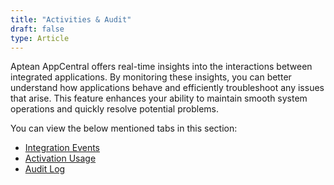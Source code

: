 ```yaml
---
title: "Activities & Audit"
draft: false
type: Article
---
```


Aptean AppCentral offers real-time insights into the interactions between integrated applications. By monitoring these insights, you can better understand how applications behave and efficiently troubleshoot any issues that arise. This feature enhances your ability to maintain smooth system operations and quickly resolve potential problems.

You can view the below mentioned tabs in this section:
-   [Integration Events](integration-events.md)
-   [Activation Usage](activation-usage.md)
-   [Audit Log](audit-log.md)